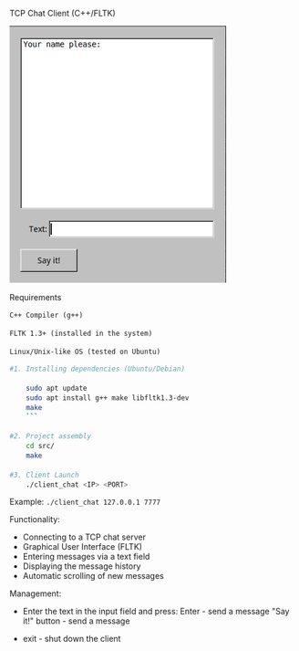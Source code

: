 TCP Chat Client (C++/FLTK)

![Chat Demo](screenshots/chatt_demo.gif)

Requirements

    C++ Compiler (g++)

    FLTK 1.3+ (installed in the system)

    Linux/Unix-like OS (tested on Ubuntu)

```bash
#1. Installing dependencies (Ubuntu/Debian)

    sudo apt update
    sudo apt install g++ make libfltk1.3-dev
    make
    ```

#2. Project assembly
    cd src/
    make

#3. Client Launch
    ./client_chat <IP> <PORT>
```

Example:
    `./client_chat 127.0.0.1 7777`

Functionality:
  * Connecting to a TCP chat server
  * Graphical User Interface (FLTK)
  * Entering messages via a text field
  * Displaying the message history
  * Automatic scrolling of new messages

Management:

  * Enter the text in the input field and press:
        Enter - send a message
        "Say it!" button - send a message

  * exit - shut down the client
